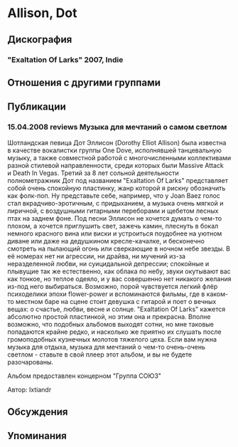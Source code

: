# Allison, Dot



## Дискография

### "Exaltation Of Larks" 2007, Indie




## Отношения с другими группами


## Публикации

### 15.04.2008 reviews Музыка для мечтаний о самом светлом

<P>Шотландская певица Дот Эллисон (Dorothy Elliot Allison) была известна в качестве вокалистки группы One Dove, исполнявшей танцевальную музыку, а также совместной работой с многочисленными коллективами разной стилевой направленности, среди которых были Massive Attack и&nbsp;Death In Vegas. Третий за 8 лет сольной деятельности полнометражник Дот&nbsp;под названием "Exaltation Of Larks" представляет собой очень спокойную пластинку, жанр которой я рискну обозначить как фолк-поп. Ну представьте себе, например, что у Joan Baez голос стал вкрадчиво-эротичным, с придыханием, а музыка очень мягкой и лиричной, с воздушными гитарными переборами и щебетом лесных птах на заднем фоне. Под песни Эллисон не хочется думать о чем-то плохом, а хочется приглушить свет, зажечь камин, плеснуть в бокал немного красного вина или виски и устроиться поудобнее на уютном диване или даже на дедушкином кресле-качалке, и бесконечно смотреть на пылающий огонь или сверкающие в ночном небе звезды. В её номерах нет ни агрессии, ни драйва, ни мучений&nbsp;из-за неразделенной любви, ни суицидальной депрессии; спокойные и плывущие так же естественно, как облака по небу, звуки окутывают вас как тонкое, но теплое одеяло, и у вас совершенно нет никакого желания из-под него выбираться. Возможно, порой чувствуется легкий флёр психоделики эпохи flower-power и вспоминаются фильмы, где в каком-то местном баре на сцене стоит девушка с гитарой&nbsp;и поет о вечных вещах: о счастье, любви, весне и солнце. "Exaltation Of Larks" кажется абсолютно простой пластинкой, но этим она и прекрасна. Вполне возможно, что подобных альбомов выходят сотни, но мне таковые попадаются крайне редко, и насколько же приятно их слушать после громоподобных кузнечных молотов тяжелого цеха. Если вам нужна музыка для отдыха, музыка для мечтаний о чем-то очень-очень светлом - ставьте в свой плеер этот альбом, и вы не будете разочарованы.</P>
<P>Альбом предоставлен концерном "Группа СОЮЗ"</P>
Автор: Ixtiandr


## Обсуждения


## Упоминания

